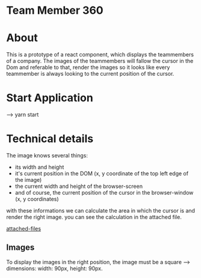 # Team Member 360

# About

This is a prototype of a react component, which displays the teammembers of a company. 
The images of the teammembers will fallow the cursor in the Dom and referable to that,
render the images so it looks like every teammember is always looking to the current position of the cursor.

# Start Application

--> yarn start

# Technical details

The image knows several things:
- its width and height
- it's current position in the DOM (x, y coordinate of the top left edge of the image)
- the current width and height of the browser-screen
- and of course, the current position of the cursor in the browser-window (x, y coordinates)

with these informations we can calculate the area in which the cursor is and render the right image.
you can see the calculation in the attached file.

[attached-files](https://github.com/patbottarella/360/edit/master/Teampage_360-calculation.pdf)

## Images

To display the images in the right position, the image must be a square --> dimensions: width: 90px, height: 90px.
